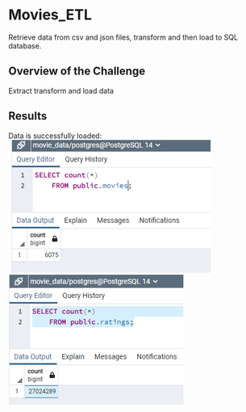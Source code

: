 # Movies_ETL
Retrieve data from csv and json files, transform and then load to SQL database.

## Overview of the Challenge
Extract transform and load data

## Results
Data is successfully loaded:
![movies_query](Resources/movies_query.png)
![ratings_query](Resources/ratings_query.png)
